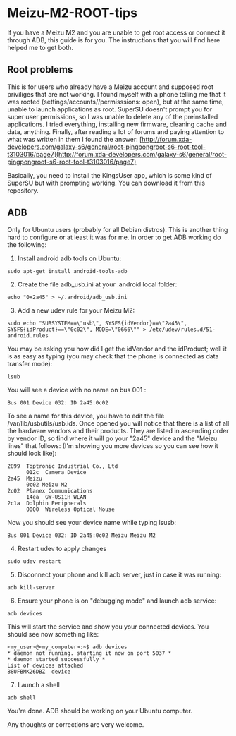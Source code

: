 # Meizu-M2-ROOT-tips
If you have a Meizu M2 and you are unable to get root access or connect it through ADB, this guide is for you. The instructions that you will find here helped me to get both.

## Root problems
This is for users who already have a Meizu account and supposed root priviliges that are not working. I found myself with a phone telling me that it was rooted (settings/accounts/<your flyme account>/permisssions: open), but at the same time, unable to launch applications as root. SuperSU doesn't prompt you for super user permissions, so I was unable to delete any of the preinstalled applications. I tried everything, installing new firmware, cleaning cache and data, anything. Finally, after reading a lot of forums and paying attention to what was written in them I found the answer: [http://forum.xda-developers.com/galaxy-s6/general/root-pingpongroot-s6-root-tool-t3103016/page7](http://forum.xda-developers.com/galaxy-s6/general/root-pingpongroot-s6-root-tool-t3103016/page7)

Basically, you need to install the KingsUser app, which is some kind of SuperSU but with prompting working. You can download it from this repository.


## ADB
Only for Ubuntu users (probably for all Debian distros). This is another thing hard to configure or at least it was for me. In order to get ADB working do the following:
1. Install android adb tools on Ubuntu: 
  ```
  sudo apt-get install android-tools-adb
  ```
2. Create the file adb_usb.ini at your .android local folder:
  ```
  echo "0x2a45" > ~/.android/adb_usb.ini
  ```
3. Add a new udev rule for your Meizu M2:
  ```
  sudo echo "SUBSYSTEM==\"usb\", SYSFS{idVendor}==\"2a45\", SYSFS{idProduct}==\"0c02\", MODE=\"0666\"" > /etc/udev/rules.d/51-android.rules
  ```
  You may be asking you how did I get the idVendor and the idProduct; well it is as easy as typing (you may check that the phone is connected as data transfer mode):
  ```
  lsub
  ```
  You will see a device with no name on bus 001 :
  ```
  Bus 001 Device 032: ID 2a45:0c02 
  ```
  
  To see a name for this device, you have to edit the file /var/lib/usbutils/usb.ids. Once opened you will notice that there is a list of all the hardware vendors and their products. They are listed in ascending order by vendor ID, so find where it will go your "2a45" device and the "Meizu lines" that follows: (I'm showing you more devices so you can see how it should look like):
  ```
  2899  Toptronic Industrial Co., Ltd
        012c  Camera Device
  2a45  Meizu
        0c02 Meizu M2
  2c02  Planex Communications
        14ea  GW-US11H WLAN
  2c1a  Dolphin Peripherals
        0000  Wireless Optical Mouse

  ```
  
  Now you should see your device name while typing lsusb:
  ```
  Bus 001 Device 032: ID 2a45:0c02 Meizu Meizu M2
  ```
4. Restart udev to apply changes
  ```
  sudo udev restart
  ```
5. Disconnect your phone and kill adb server, just in case it was running:
  ```
  adb kill-server
  ```
6. Ensure your phone is on "debugging mode" and launch adb service:
  ```
  adb devices
  ```
  This will start the service and show you your connected devices. You should see now something like:
  ```
  <my_user>@<my_computer>:~$ adb devices 
  * daemon not running. starting it now on port 5037 *
  * daemon started successfully *
  List of devices attached 
  88UFBMK26DBZ	device
  ```
7. Launch a shell
  ```
  adb shell
  ```
  
You're done. ADB should be working on your Ubuntu computer. 

Any thoughts or corrections are very welcome.
